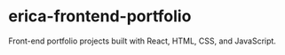# erica-frontend-portfolio
Front-end portfolio projects built with React, HTML, CSS, and JavaScript.
